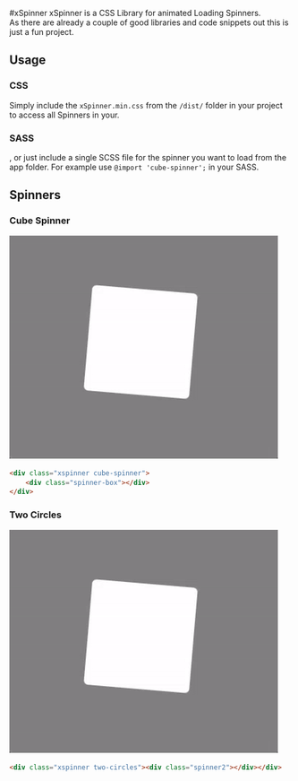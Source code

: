 #xSpinner
xSpinner is a CSS Library for animated Loading Spinners.  
As there are already a couple of good libraries and code snippets out this is just a fun project.

## Usage

### CSS
Simply include the `xSpinner.min.css` from the `/dist/` folder in your project to access all Spinners in your.

### SASS
, or just include a single SCSS file for the spinner you want to load from the app folder. 
For example use `@import 'cube-spinner';` in your SASS.

## Spinners

### Cube Spinner

![Cube Spinner](cube-spinner.gif)

```HTML
<div class="xspinner cube-spinner">
	<div class="spinner-box"></div>
</div>
```

### Two Circles

![Two Circles](cube-spinner.gif)

```HTML
<div class="xspinner two-circles"><div class="spinner2"></div></div>
```

